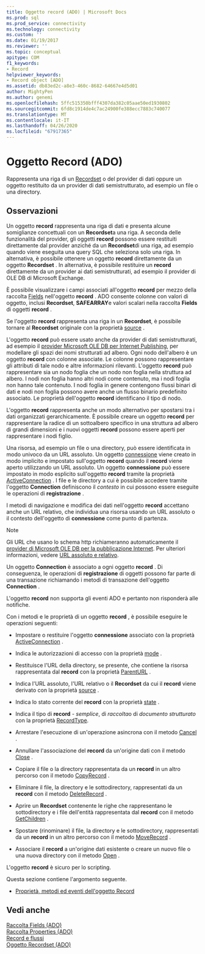 ```yaml
---
title: Oggetto record (ADO) | Microsoft Docs
ms.prod: sql
ms.prod_service: connectivity
ms.technology: connectivity
ms.custom: ''
ms.date: 01/19/2017
ms.reviewer: ''
ms.topic: conceptual
apitype: COM
f1_keywords:
- Record
helpviewer_keywords:
- Record object [ADO]
ms.assetid: db83ed2c-a8e3-460c-8682-64667e4d5d01
author: MightyPen
ms.author: genemi
ms.openlocfilehash: 5ffc515350bfff4307da382c05aae50ed1930802
ms.sourcegitcommit: 6fd8c1914de4c7ac24900fe388ecc7883c740077
ms.translationtype: MT
ms.contentlocale: it-IT
ms.lasthandoff: 04/26/2020
ms.locfileid: "67917365"
---
```

# <a name="record-object-ado"></a>Oggetto Record (ADO)
Rappresenta una riga di un [Recordset](../../../ado/reference/ado-api/recordset-object-ado.md) o del provider di dati oppure un oggetto restituito da un provider di dati semistrutturato, ad esempio un file o una directory.  
  
## <a name="remarks"></a>Osservazioni  
 Un oggetto **record** rappresenta una riga di dati e presenta alcune somiglianze concettuali con un **Recordset**a una riga. A seconda delle funzionalità del provider, gli oggetti **record** possono essere restituiti direttamente dal provider anziché da un **Recordset**di una riga, ad esempio quando viene eseguita una query SQL che seleziona solo una riga. In alternativa, è possibile ottenere un oggetto **record** direttamente da un oggetto **Recordset** . In alternativa, è possibile restituire un **record** direttamente da un provider ai dati semistrutturati, ad esempio il provider di OLE DB di Microsoft Exchange.  
  
 È possibile visualizzare i campi associati all'oggetto **record** per mezzo della raccolta [Fields](../../../ado/reference/ado-api/fields-collection-ado.md) nell'oggetto **record** . ADO consente colonne con valori di oggetto, inclusi **Recordset**, **SAFEARRAY**e valori scalari nella raccolta **Fields** di oggetti **record** .  
  
 Se l'oggetto **record** rappresenta una riga in un **Recordset**, è possibile tornare al **Recordset** originale con la proprietà [source](../../../ado/reference/ado-api/source-property-ado-record.md) .  
  
 L'oggetto **record** può essere usato anche da provider di dati semistrutturati, ad esempio il [provider Microsoft OLE DB per Internet Publishing](../../../ado/guide/appendixes/microsoft-ole-db-provider-for-internet-publishing.md), per modellare gli spazi dei nomi strutturati ad albero. Ogni nodo dell'albero è un oggetto **record** con colonne associate. Le colonne possono rappresentare gli attributi di tale nodo e altre informazioni rilevanti. L'oggetto **record** può rappresentare sia un nodo foglia che un nodo non foglia nella struttura ad albero. I nodi non foglia hanno altri nodi come contenuto, ma i nodi foglia non hanno tale contenuto. I nodi foglia in genere contengono flussi binari di dati e nodi non foglia possono avere anche un flusso binario predefinito associato. Le proprietà dell'oggetto **record** identificano il tipo di nodo.  
  
 L'oggetto **record** rappresenta anche un modo alternativo per spostarsi tra i dati organizzati gerarchicamente. È possibile creare un oggetto **record** per rappresentare la radice di un sottoalbero specifico in una struttura ad albero di grandi dimensioni e i nuovi oggetti **record** possono essere aperti per rappresentare i nodi figlio.  
  
 Una risorsa, ad esempio un file o una directory, può essere identificata in modo univoco da un URL assoluto. Un oggetto [connessione](../../../ado/reference/ado-api/connection-object-ado.md) viene creato in modo implicito e impostato sull'oggetto **record** quando il **record** viene aperto utilizzando un URL assoluto. Un oggetto **connessione** può essere impostato in modo esplicito sull'oggetto **record** tramite la proprietà [ActiveConnection](../../../ado/reference/ado-api/activeconnection-property-ado.md) . I file e le directory a cui è possibile accedere tramite l'oggetto **Connection** definiscono il *contesto* in cui possono essere eseguite le operazioni di **registrazione** .  
  
 I metodi di navigazione e modifica dei dati nell'oggetto **record** accettano anche un URL relativo, che individua una risorsa usando un URL assoluto o il contesto dell'oggetto di **connessione** come punto di partenza.  
  
> [!NOTE]
>  Gli URL che usano lo schema http richiameranno automaticamente il [provider di Microsoft OLE DB per la pubblicazione Internet](../../../ado/guide/appendixes/microsoft-ole-db-provider-for-internet-publishing.md). Per ulteriori informazioni, vedere [URL assoluto e relativo](../../../ado/guide/data/absolute-and-relative-urls.md).  
  
 Un oggetto **Connection** è associato a ogni oggetto **record** . Di conseguenza, le operazioni di **registrazione** di oggetti possono far parte di una transazione richiamando i metodi di transazione dell'oggetto **Connection** .  
  
 L'oggetto **record** non supporta gli eventi ADO e pertanto non risponderà alle notifiche.  
  
 Con i metodi e le proprietà di un oggetto **record** , è possibile eseguire le operazioni seguenti:  
  
-   Impostare o restituire l'oggetto **connessione** associato con la proprietà [ActiveConnection](../../../ado/reference/ado-api/activeconnection-property-ado.md) .  
  
-   Indica le autorizzazioni di accesso con la proprietà [mode](../../../ado/reference/ado-api/mode-property-ado.md) .  
  
-   Restituisce l'URL della directory, se presente, che contiene la risorsa rappresentata dal **record** con la proprietà [ParentURL](../../../ado/reference/ado-api/parenturl-property-ado.md) .  
  
-   Indica l'URL assoluto, l'URL relativo o il **Recordset** da cui il **record** viene derivato con la proprietà [source](../../../ado/reference/ado-api/source-property-ado-record.md) .  
  
-   Indica lo stato corrente del **record** con la proprietà [state](../../../ado/reference/ado-api/state-property-ado.md) .  
  
-   Indica il tipo di **record** - *semplice*, di *raccolta*o di *documento strutturato* con la proprietà [RecordType](../../../ado/reference/ado-api/recordtype-property-ado.md).  
  
-   Arrestare l'esecuzione di un'operazione asincrona con il metodo [Cancel](../../../ado/reference/ado-api/cancel-method-ado.md) .  
  
-   Annullare l'associazione del **record** da un'origine dati con il metodo [Close](../../../ado/reference/ado-api/close-method-ado.md) .  
  
-   Copiare il file o la directory rappresentata da un **record** in un altro percorso con il metodo [CopyRecord](../../../ado/reference/ado-api/copyrecord-method-ado.md) .  
  
-   Eliminare il file, la directory e le sottodirectory, rappresentati da un **record** con il metodo [DeleteRecord](../../../ado/reference/ado-api/deleterecord-method-ado.md) .  
  
-   Aprire un **Recordset** contenente le righe che rappresentano le sottodirectory e i file dell'entità rappresentata dal **record** con il metodo [GetChildren](../../../ado/reference/ado-api/getchildren-method-ado.md) .  
  
-   Spostare (rinominare) il file, la directory e le sottodirectory, rappresentati da un **record** in un altro percorso con il metodo [MoveRecord](../../../ado/reference/ado-api/moverecord-method-ado.md) .  
  
-   Associare il **record** a un'origine dati esistente o creare un nuovo file o una nuova directory con il metodo [Open](../../../ado/reference/ado-api/open-method-ado-record.md) .  
  
 L'oggetto **record** è sicuro per lo scripting.  
  
 Questa sezione contiene l'argomento seguente.  
  
-   [Proprietà, metodi ed eventi dell'oggetto Record](../../../ado/reference/ado-api/record-object-properties-methods-and-events.md)  
  
## <a name="see-also"></a>Vedi anche  
 [Raccolta Fields (ADO)](../../../ado/reference/ado-api/fields-collection-ado.md)   
 [Raccolta Properties (ADO)](../../../ado/reference/ado-api/properties-collection-ado.md)   
 [Record e flussi](../../../ado/guide/data/records-and-streams.md)   
 [Oggetto Recordset (ADO)](../../../ado/reference/ado-api/recordset-object-ado.md)
